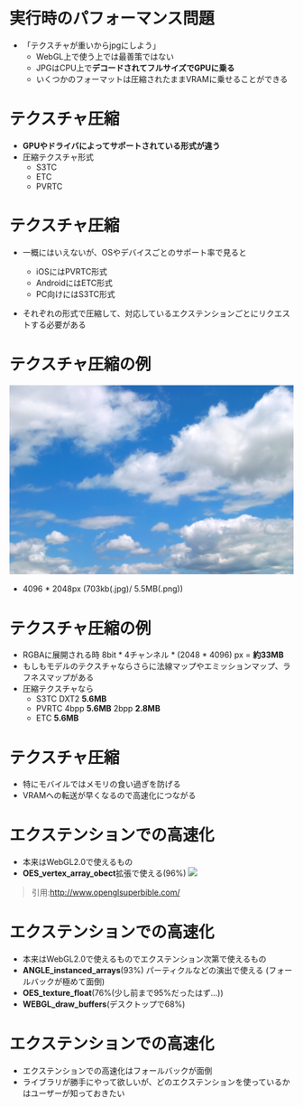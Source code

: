# 実行時のパフォーマンス問題

* 「テクスチャが重いからjpgにしよう」
    * WebGL上で使う上では最善策ではない
    * JPGはCPU上で**デコードされてフルサイズでGPUに乗る**
    * いくつかのフォーマットは圧縮されたままVRAMに乗せることができる

# テクスチャ圧縮

* **GPUやドライバによってサポートされている形式が違う**
* 圧縮テクスチャ形式
    * S3TC
    * ETC
    * PVRTC

# テクスチャ圧縮

* 一概にはいえないが、OSやデバイスごとのサポート率で見ると
    * iOSにはPVRTC形式
    * AndroidにはETC形式
    * PC向けにはS3TC形式

* それぞれの形式で圧縮して、対応しているエクステンションごとにリクエストする必要がある

# テクスチャ圧縮の例

![big-image](./resources/size.jpg)

* 4096 * 2048px (703kb(.jpg)/ 5.5MB(.png))

# テクスチャ圧縮の例

* RGBAに展開される時 8bit \* 4チャンネル \* (2048 \* 4096) px = **約33MB**
* もしもモデルのテクスチャならさらに法線マップやエミッションマップ、ラフネスマップがある
* 圧縮テクスチャなら
    * S3TC DXT2 **5.6MB**
    * PVRTC 4bpp **5.6MB** 2bpp **2.8MB**
    * ETC **5.6MB**

# テクスチャ圧縮

* 特にモバイルではメモリの食い過ぎを防げる
* VRAMへの転送が早くなるので高速化につながる

# エクステンションでの高速化

* 本来はWebGL2.0で使えるもの
* **OES\_vertex\_array\_obect**拡張で使える(96%)
![](https://i.gyazo.com/c4d23c98d8ea64f418fbe75954fba7f6.png)
> 引用:http://www.openglsuperbible.com/

# エクステンションでの高速化

* 本来はWebGL2.0で使えるものでエクステンション次第で使えるもの
* **ANGLE\_instanced\_arrays**(93%) パーティクルなどの演出で使える
(フォールバックが極めて面倒)
* **OES\_texture\_float**(76%(少し前まで95%だったはず...))
* **WEBGL\_draw\_buffers**(デスクトップで68%)

# エクステンションでの高速化

* エクステンションでの高速化はフォールバックが面倒
* ライブラリが勝手にやって欲しいが、どのエクステンションを使っているかはユーザーが知っておきたい